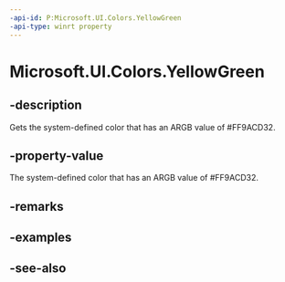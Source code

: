 ```yaml
---
-api-id: P:Microsoft.UI.Colors.YellowGreen
-api-type: winrt property
---
```


<!-- Property syntax
public Windows.UI.Color YellowGreen { get; }
-->

# Microsoft.UI.Colors.YellowGreen

## -description

Gets the system-defined color that has an ARGB value of #FF9ACD32.

## -property-value

The system-defined color that has an ARGB value of #FF9ACD32.

## -remarks

## -examples

## -see-also
